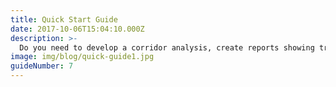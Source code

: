 ```yaml
---
title: Quick Start Guide
date: 2017-10-06T15:04:10.000Z
description: >-
  Do you need to develop a corridor analysis, create reports showing trends and visualizations, or simply want to find the best or worst time to travel? Through the NPMRDS app, these analyses can be performed quickly and intuitively. The first step is to create a route in Route creation tool. Next, you can load your route into a pre-designed report template based on your chosen analysis theme. Lastly, you can modify the template to better fit your research needs.
image: img/blog/quick-guide1.jpg  
guideNumber: 7
---
```



